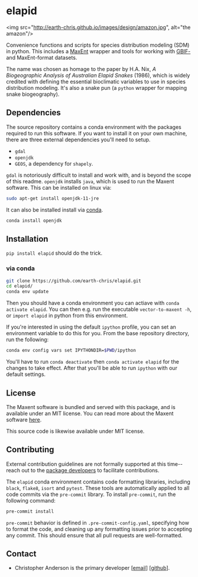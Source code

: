 # elapid

<img src="http://earth-chris.github.io/images/design/amazon.jpg", alt="the amazon"/>

Convenience functions and scripts for species distribution modeling (SDM)  in python. This includes a [MaxEnt][home-maxent] wrapper and tools for working with [GBIF-][home-gbif] and MaxEnt-format datasets.

The name was chosen as homage to the paper by H.A. Nix, *A Biogeographic Analysis of Australian Elapid Snakes* (1986), which is widely credited with defining the essential bioclimatic variables to use in species distribution modeling. It's also a snake pun (a `python` wrapper for mapping snake biogeography).

## Dependencies

The source repository contains a conda environment with the packages required to run this software. If you want to install it on your own machine, there are three external dependencies you'll need to setup.

- `gdal`
- `openjdk`
- `GEOS`, a dependency for `shapely`.

`gdal` is notoriously difficult to install and work with, and is beyond the scope of this readme. `openjdk` installs `java`, which is used to run the Maxent software. This can be installed on linux via:

```bash
sudo apt-get install openjdk-11-jre
```

It can also be installed install via [conda][home-conda].

```bash
conda install openjdk
```

## Installation

`pip install elapid` should do the trick.

### via conda

```bash
git clone https://github.com/earth-chris/elapid.git
cd elapid/
conda env update
```

Then you should have a conda environment you can actiave with `conda activate elapid`. You can then e.g. run the executable `vector-to-maxent -h`, or `import elapid` in python from this environment.

If you're interested in using the default `ipython` profile, you can set an environment variable to do this for you. From the base repository directory, run the following:

```bash
conda env config vars set IPYTHONDIR=$PWD/ipython
```

You'll have to run `conda deactivate` then `conda activate elapid` for the changes to take effect. After that you'll be able to run `ipython` with our default settings.

## License

The Maxent software is bundled and served with this package, and is available under an MIT license. You can read more about the Maxent software [here][home-maxent].

This source code is likewise available under MIT license.

## Contributing

External contribution guidelines are not formally supported at this time--reach out to the [package developers](#contact) to facilitate contributions.

The `elapid` conda environment contains code formatting libraries, including `black`, `flake8`, `isort` and `pytest`. These tools are automatically applied to all code commits via the `pre-commit` library. To install `pre-commit`, run the following command:

```bash
pre-commit install
```

`pre-commit` behavior is defined in `.pre-commit-config.yaml`, specifying how to format the code, and cleaning up any formatting issues prior to accepting any commit. This should ensure that all pull requests are well-formatted.

## Contact

* Christopher Anderson is the primary developer [[email][email-cba]] [[github][github-cba]].


[email-cba]: mailto:cbanders@stanford.edu
[github-cba]: https://github.com/earth-chris
[github-jrs]: https://github.com/jeffreysmith-jrs
[home-conda]: https://docs.conda.io/
[home-gbif]: https://gbif.org
[home-maxent]: https://biodiversityinformatics.amnh.org/open_source/maxent/
